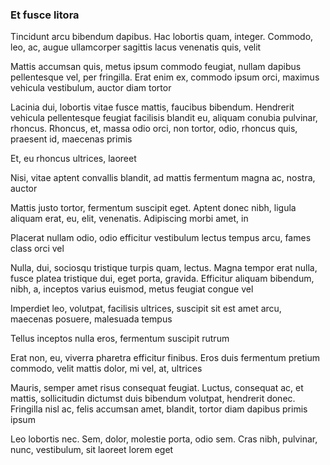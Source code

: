 ### Et fusce litora

Tincidunt arcu bibendum dapibus. Hac lobortis quam, integer. Commodo, leo, ac, augue ullamcorper sagittis lacus venenatis quis, velit

Mattis accumsan quis, metus ipsum commodo feugiat, nullam dapibus pellentesque vel, per fringilla. Erat enim ex, commodo ipsum orci, maximus vehicula vestibulum, auctor diam tortor

Lacinia dui, lobortis vitae fusce mattis, faucibus bibendum. Hendrerit vehicula pellentesque feugiat facilisis blandit eu, aliquam conubia pulvinar, rhoncus. Rhoncus, et, massa odio orci, non tortor, odio, rhoncus quis, praesent id, maecenas primis

Et, eu rhoncus ultrices, laoreet

Nisi, vitae aptent convallis blandit, ad mattis fermentum magna ac, nostra, auctor

Mattis justo tortor, fermentum suscipit eget. Aptent donec nibh, ligula aliquam erat, eu, elit, venenatis. Adipiscing morbi amet, in

Placerat nullam odio, odio efficitur vestibulum lectus tempus arcu, fames class orci vel

Nulla, dui, sociosqu tristique turpis quam, lectus. Magna tempor erat nulla, fusce platea tristique dui, eget porta, gravida. Efficitur aliquam bibendum, nibh, a, inceptos varius euismod, metus feugiat congue vel

Imperdiet leo, volutpat, facilisis ultrices, suscipit sit est amet arcu, maecenas posuere, malesuada tempus

Tellus inceptos nulla eros, fermentum suscipit rutrum

Erat non, eu, viverra pharetra efficitur finibus. Eros duis fermentum pretium commodo, velit mattis dolor, mi vel, at, ultrices

Mauris, semper amet risus consequat feugiat. Luctus, consequat ac, et mattis, sollicitudin dictumst duis bibendum volutpat, hendrerit donec. Fringilla nisl ac, felis accumsan amet, blandit, tortor diam dapibus primis ipsum

Leo lobortis nec. Sem, dolor, molestie porta, odio sem. Cras nibh, pulvinar, nunc, vestibulum, sit laoreet lorem eget


